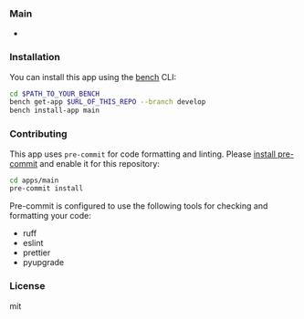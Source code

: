 ### Main

*

### Installation

You can install this app using the [bench](https://github.com/frappe/bench) CLI:

```bash
cd $PATH_TO_YOUR_BENCH
bench get-app $URL_OF_THIS_REPO --branch develop
bench install-app main
```

### Contributing

This app uses `pre-commit` for code formatting and linting. Please [install pre-commit](https://pre-commit.com/#installation) and enable it for this repository:

```bash
cd apps/main
pre-commit install
```

Pre-commit is configured to use the following tools for checking and formatting your code:

- ruff
- eslint
- prettier
- pyupgrade

### License

mit
